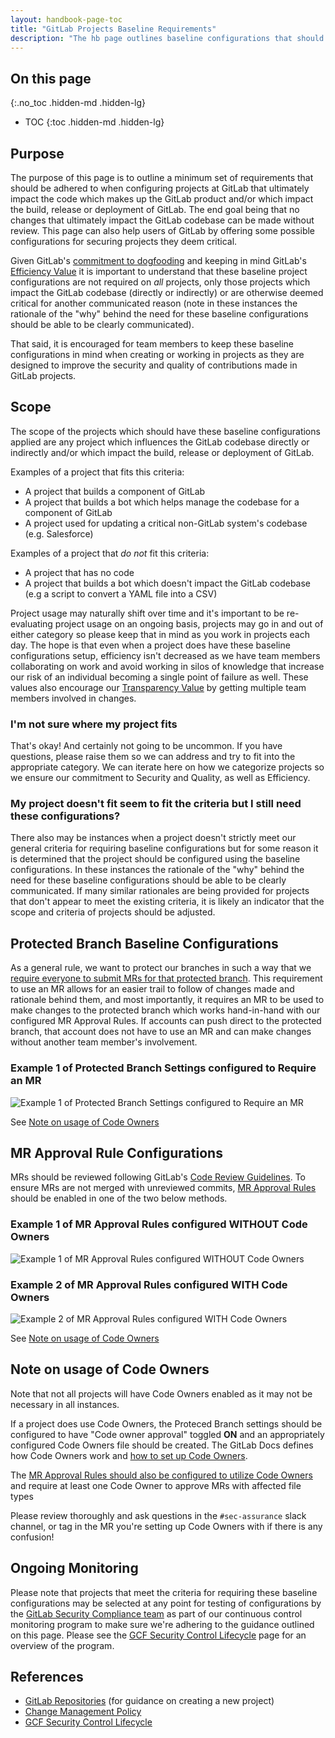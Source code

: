 ```yaml
---
layout: handbook-page-toc
title: "GitLab Projects Baseline Requirements"
description: "The hb page outlines baseline configurations that should be setup for GitLab projects which impact the GitLab codebase."
---
```


## On this page
{:.no_toc .hidden-md .hidden-lg}

- TOC
{:toc .hidden-md .hidden-lg}

## Purpose

The purpose of this page is to outline a minimum set of requirements that should be adhered to when configuring projects at GitLab that ultimately impact the code which makes up the GitLab product and/or which impact the build, release or deployment of GitLab. The end goal being that no changes that ultimately impact the GitLab codebase can be made without review. This page can also help users of GitLab by offering some possible configurations for securing projects they deem critical.

Given GitLab's [commitment to dogfooding](https://about.gitlab.com/handbook/engineering/development/principles/#dogfooding) and keeping in mind GitLab's [Efficiency Value](https://about.gitlab.com/handbook/values/#efficiency) it is important to understand that these baseline project configurations are not required on _all_ projects, only those projects which impact the GitLab codebase (directly or indirectly) or are otherwise deemed critical for another communicated reason (note in these instances the rationale of the "why" behind the need for these baseline configurations should be able to be clearly communicated).

That said, it is encouraged for team members to keep these baseline configurations in mind when creating or working in projects as they are designed to improve the security and quality of contributions made in GitLab projects.

## Scope

The scope of the projects which should have these baseline configurations applied are any project which influences the GitLab codebase directly or indirectly and/or which impact the build, release or deployment of GitLab. 

Examples of a project that fits this criteria:
- A project that builds a component of GitLab
- A project that builds a bot which helps manage the codebase for a component of GitLab
- A project used for updating a critical non-GitLab system's codebase (e.g. Salesforce)

Examples of a project that _do not_ fit this criteria:
- A project that has no code
- A project that builds a bot which doesn't impact the GitLab codebase (e.g a script to convert a YAML file into a CSV)

Project usage may naturally shift over time and it's important to be re-evaluating project usage on an ongoing basis, projects may go in and out of either category so please keep that in mind as you work in projects each day. The hope is that even when a project does have these baseline configurations setup, efficiency isn't decreased as we have team members collaborating on work and avoid working in silos of knowledge that increase our risk of an individual becoming a single point of failure as well. These values also encourage our [Transparency Value](https://about.gitlab.com/handbook/values/#transparency) by getting multiple team members involved in changes.

### I'm not sure where my project fits

That's okay! And certainly not going to be uncommon. If you have questions, please raise them so we can address and try to fit into the appropriate category. We can iterate here on how we categorize projects so we ensure our commitment to Security and Quality, as well as Efficiency. 

### My project doesn't fit seem to fit the criteria but I still need these configurations?

There also may be instances when a project doesn't strictly meet our general criteria for requiring baseline configurations but for some reason it is determined that the project should be configured using the baseline configurations. In these instances the rationale of the "why" behind the need for these baseline configurations should be able to be clearly communicated. If many similar rationales are being provided for projects that don't appear to meet the existing criteria, it is likely an indicator that the scope and criteria of projects should be adjusted.

## Protected Branch Baseline Configurations

As a general rule, we want to protect our branches in such a way that we [require everyone to submit MRs for that protected branch](https://docs.gitlab.com/ee/user/project/protected_branches.html#require-everyone-to-submit-merge-requests-for-a-protected-branch). This requirement to use an MR allows for an easier trail to follow of changes made and rationale behind them, and most importantly, it requires an MR to be used to make changes to the protected branch which works hand-in-hand with our configured MR Approval Rules. If accounts can push direct to the protected branch, that account does not have to use an MR and can make changes without another team member's involvement.

### Example 1 of Protected Branch Settings configured to Require an MR

![Example 1 of Protected Branch Settings configured to Require an MR](/images/protected_branch_settings_example.jpg "Example of Protected Branch Settings")

See [Note on usage of Code Owners](/handbook/security/gitlab_projects_baseline_requirements.html.md#note-on-usage-of-code-owners)

## MR Approval Rule Configurations

MRs should be reviewed following GitLab's [Code Review Guidelines](https://about.gitlab.com/handbook/engineering/workflow/code-review/). To ensure MRs are not merged with unreviewed commits, [MR Approval Rules](https://docs.gitlab.com/ee/user/project/merge_requests/approvals/settings.html#approval-settings) should be enabled in one of the two below methods.

### Example 1 of MR Approval Rules configured WITHOUT Code Owners

![Example 1 of MR Approval Rules configured WITHOUT Code Owners](/images/MR_approvals_without_code_owners.jpg "Example 1 of MR Approval Rules configured WITHOUT Code Owners")

### Example 2 of MR Approval Rules configured WITH Code Owners

![Example 2 of MR Approval Rules configured WITH Code Owners](/images/MR_approvals_with_code_owners.png "Example 2 of MR Approval Rules configured WITH Code Owners")

See [Note on usage of Code Owners](/handbook/security/gitlab_projects_baseline_requirements.html.md#note-on-usage-of-code-owners)

## Note on usage of Code Owners
Note that not all projects will have Code Owners enabled as it may not be necessary in all instances. 

If a project does use Code Owners, the Proteced Branch settings should be configured to have "Code owner approval" toggled **ON** and an appropriately configured Code Owners file should be created. The GitLab Docs defines how Code Owners work and [how to set up Code Owners](https://docs.gitlab.com/ee/user/project/code_owners.html#set-up-code-owners). 

The [MR Approval Rules should also be configured to utilize Code Owners](https://docs.gitlab.com/ee/user/project/merge_requests/approvals/rules.html#code-owners-as-eligible-approvers) and require at least one Code Owner to approve MRs with affected file types

Please review thoroughly and ask questions in the `#sec-assurance` slack channel, or tag in the MR you're setting up Code Owners with if there is any confusion!

## Ongoing Monitoring

Please note that projects that meet the criteria for requiring these baseline configurations may be selected at any point for testing of configurations by the [GitLab Security Compliance team](/handbook/security/security-assurance/security-compliance/) as part of our continuous control monitoring program to make sure we're adhering to the guidance outlined on this page. Please see the [GCF Security Control Lifecycle](/handbook/security/security-assurance/security-compliance/security-control-lifecycle.html) page for an overview of the program.

## References

- [GitLab Repositories](/handbook/engineering/gitlab-repositories/#creating-a-new-project) (for guidance on creating a new project)
- [Change Management Policy](/handbook/security/change-management-policy.html)
- [GCF Security Control Lifecycle](/handbook/security/security-assurance/security-compliance/security-control-lifecycle.html)